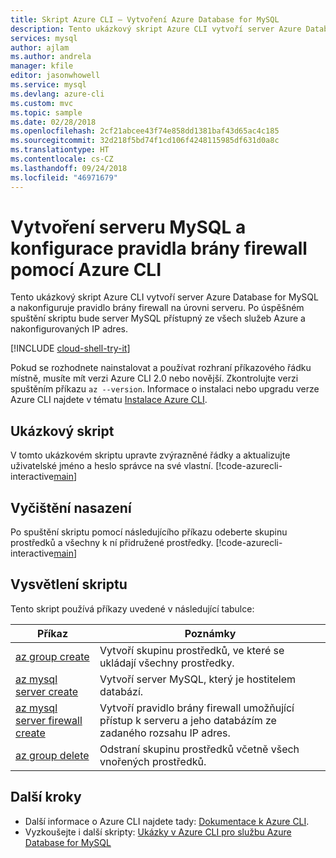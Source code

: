 ```yaml
---
title: Skript Azure CLI – Vytvoření Azure Database for MySQL
description: Tento ukázkový skript Azure CLI vytvoří server Azure Database for MySQL a nakonfiguruje pravidlo brány firewall na úrovni serveru.
services: mysql
author: ajlam
ms.author: andrela
manager: kfile
editor: jasonwhowell
ms.service: mysql
ms.devlang: azure-cli
ms.custom: mvc
ms.topic: sample
ms.date: 02/28/2018
ms.openlocfilehash: 2cf21abcee43f74e858dd1381baf43d65ac4c185
ms.sourcegitcommit: 32d218f5bd74f1cd106f4248115985df631d0a8c
ms.translationtype: HT
ms.contentlocale: cs-CZ
ms.lasthandoff: 09/24/2018
ms.locfileid: "46971679"
---
```

# <a name="create-a-mysql-server-and-configure-a-firewall-rule-using-the-azure-cli"></a>Vytvoření serveru MySQL a konfigurace pravidla brány firewall pomocí Azure CLI
Tento ukázkový skript Azure CLI vytvoří server Azure Database for MySQL a nakonfiguruje pravidlo brány firewall na úrovni serveru. Po úspěšném spuštění skriptu bude server MySQL přístupný ze všech služeb Azure a nakonfigurovaných IP adres.

[!INCLUDE [cloud-shell-try-it](../../../includes/cloud-shell-try-it.md)]

Pokud se rozhodnete nainstalovat a používat rozhraní příkazového řádku místně, musíte mít verzi Azure CLI 2.0 nebo novější. Zkontrolujte verzi spuštěním příkazu `az --version`. Informace o instalaci nebo upgradu verze Azure CLI najdete v tématu [Instalace Azure CLI]( /cli/azure/install-azure-cli). 

## <a name="sample-script"></a>Ukázkový skript
V tomto ukázkovém skriptu upravte zvýrazněné řádky a aktualizujte uživatelské jméno a heslo správce na své vlastní.
[!code-azurecli-interactive[main](../../../cli_scripts/mysql/create-mysql-server-and-firewall-rule/create-mysql-server-and-firewall-rule.sh?highlight=18-19 "Create an Azure Database for MySQL, and server-level firewall rule.")]

## <a name="clean-up-deployment"></a>Vyčištění nasazení
Po spuštění skriptu pomocí následujícího příkazu odeberte skupinu prostředků a všechny k ní přidružené prostředky. 
[!code-azurecli-interactive[main](../../../cli_scripts/mysql/create-mysql-server-and-firewall-rule/delete-mysql.sh "Delete the resource group.")]

## <a name="script-explanation"></a>Vysvětlení skriptu
Tento skript používá příkazy uvedené v následující tabulce:

| **Příkaz** | **Poznámky** |
|---|---|
| [az group create](/cli/azure/group#az-group-create) | Vytvoří skupinu prostředků, ve které se ukládají všechny prostředky. |
| [az mysql server create](/cli/azure/mysql/server#az-msql-server-create) | Vytvoří server MySQL, který je hostitelem databází. |
| [az mysql server firewall create](/cli/azure/mysql/server/firewall-rule#az-mysql-server-firewall-rule-create) | Vytvoří pravidlo brány firewall umožňující přístup k serveru a jeho databázím ze zadaného rozsahu IP adres. |
| [az group delete](/cli/azure/group#az-group-delete) | Odstraní skupinu prostředků včetně všech vnořených prostředků. |

## <a name="next-steps"></a>Další kroky
- Další informace o Azure CLI najdete tady: [Dokumentace k Azure CLI](/cli/azure).
- Vyzkoušejte i další skripty: [Ukázky v Azure CLI pro službu Azure Database for MySQL](../sample-scripts-azure-cli.md)
